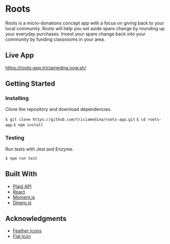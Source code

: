 # Roots
Roots is a micro-donations concept app with a focus on giving back to your local community. Roots will help you set aside spare change by rounding up your everyday purchases. Invest your spare change back into your community by funding classrooms in your area.

## Live App
https://roots-app.triciamedina.now.sh/

## Getting Started

### Installing

Clone the repository and download dependencies.

`$ git clone https://github.com/triciamedina/roots-app.git`
`$ cd roots-app`
`$ npm install`

### Testing

Run tests with Jest and Enzyme.

`$ npm run test`

## Built With
- [Plaid API](https://plaid.com/docs/)
- [React](https://reactjs.org/)
- [Moment.js](https://momentjs.com/)
- [Dinero.js](https://sarahdayan.github.io/dinero.js/)

## Acknowledgments
- [Feather Icons](https://feathericons.com/)
- [Flat Icon](https://www.flaticon.com/home)
